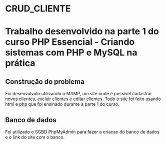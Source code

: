 # CRUD_CLIENTE
# Trabalho desenvolvido na parte 1 do curso PHP Essencial - Criando sistemas com PHP e MySQL na prática



## Construção do problema 

Foi desenvolvido utilizando o MAMP, um site onde é possível cadastrar novos clientes, excluir clientes e editar clientes. Todo o site foi feito usando html e php que foi ensinado durante a parte 1 do curso.

## Banco de dados 

Foi utilizado o SGBD PhpMyAdmin para fazer a criacao do banco de dados e o link do site com o banco.

